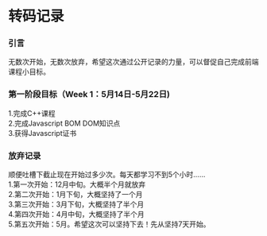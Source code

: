 # 转码记录
### 引言
无数次开始，无数次放弃，希望这次通过公开记录的力量，可以督促自己完成前端课程小目标。 

### 第一阶段目标（Week 1：5月14日-5月22日)
1.完成C++课程  
2.完成Javascript BOM DOM知识点  
3.获得Javascript证书 



### 放弃记录
顺便吐槽下截止现在开始过多少次。每天都学习不到5个小时……  
1.第一次开始：12月中旬。大概半个月就放弃  
2.第二次开始：1月下旬，大概坚持了一个月  
3.第三次开始：3月下旬，大概坚持了半个月  
4.第四次开始：4月中旬，大概坚持了半个月  
5.第五次开始：5月。希望这次可以坚持下去！先从坚持7天开始。  
